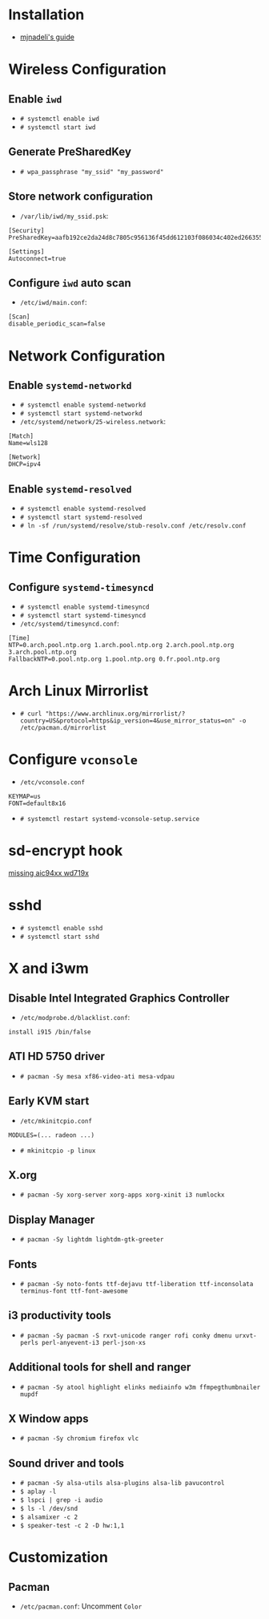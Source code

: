 # Installation
 - [mjnadeli's guide](https://gist.github.com/mjnaderi/28264ce68f87f52f2cabb823a503e673)


# Wireless Configuration

## Enable `iwd`
 - `# systemctl enable iwd`
 - `# systemctl start iwd`

## Generate PreSharedKey
 - `# wpa_passphrase "my_ssid" "my_password"`

## Store network configuration
 - `/var/lib/iwd/my_ssid.psk`:
```
[Security]
PreSharedKey=aafb192ce2da24d8c7805c956136f45dd612103f086034c402ed266355297295

[Settings]
Autoconnect=true
```

## Configure `iwd` auto scan
 - `/etc/iwd/main.conf`:
```
[Scan]
disable_periodic_scan=false
```


# Network Configuration

## Enable `systemd-networkd`
 - `# systemctl enable systemd-networkd`
 - `# systemctl start systemd-networkd`
 - `/etc/systemd/network/25-wireless.network`:
```
[Match]
Name=wls128

[Network]
DHCP=ipv4
```

## Enable `systemd-resolved`
 - `# systemctl enable systemd-resolved`
 - `# systemctl start systemd-resolved`
 - `# ln -sf /run/systemd/resolve/stub-resolv.conf /etc/resolv.conf`


# Time Configuration

## Configure `systemd-timesyncd`
 - `# systemctl enable systemd-timesyncd`
 - `# systemctl start systemd-timesyncd`
 - `/etc/systemd/timesyncd.conf`:
```
[Time]
NTP=0.arch.pool.ntp.org 1.arch.pool.ntp.org 2.arch.pool.ntp.org 3.arch.pool.ntp.org
FallbackNTP=0.pool.ntp.org 1.pool.ntp.org 0.fr.pool.ntp.org
```


# Arch Linux Mirrorlist
 - `# curl "https://www.archlinux.org/mirrorlist/?country=US&protocol=https&ip_version=4&use_mirror_status=on" -o /etc/pacman.d/mirrorlist`


# Configure `vconsole`
 - `/etc/vconsole.conf`
```
KEYMAP=us
FONT=default8x16
```
 - `# systemctl restart systemd-vconsole-setup.service`


# sd-encrypt hook

[missing aic94xx wd719x](https://gist.github.com/imrvelj/c65cd5ca7f5505a65e59204f5a3f7a6d)


# sshd
 - `# systemctl enable sshd`
 - `# systemctl start sshd`


# X and i3wm

## Disable Intel Integrated Graphics Controller
 - `/etc/modprobe.d/blacklist.conf`:
```
install i915 /bin/false
```

## ATI HD 5750 driver
 - `# pacman -Sy mesa xf86-video-ati mesa-vdpau`

## Early KVM start
 - `/etc/mkinitcpio.conf`
```
MODULES=(... radeon ...)
```
 - `# mkinitcpio -p linux`

## X.org
 - `# pacman -Sy xorg-server xorg-apps xorg-xinit i3 numlockx`

## Display Manager
 - `# pacman -Sy lightdm lightdm-gtk-greeter`

## Fonts
 - `# pacman -Sy noto-fonts ttf-dejavu ttf-liberation ttf-inconsolata terminus-font ttf-font-awesome`

## i3 productivity tools
 - `# pacman -Sy pacman -S rxvt-unicode ranger rofi conky dmenu urxvt-perls perl-anyevent-i3 perl-json-xs`

## Additional tools for shell and ranger
 - `# pacman -Sy atool highlight elinks mediainfo w3m ffmpegthumbnailer mupdf`

## X Window apps
 - `# pacman -Sy chromium firefox vlc`

## Sound driver and tools
 - `# pacman -Sy alsa-utils alsa-plugins alsa-lib pavucontrol`
 - `$ aplay -l`
 - `$ lspci | grep -i audio`
 - `$ ls -l /dev/snd`
 - `$ alsamixer -c 2`
 - `$ speaker-test -c 2 -D hw:1,1`


# Customization

## Pacman
 - `/etc/pacman.conf`: Uncomment `Color`


